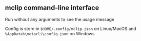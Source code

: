 ## mclip command-line interface

Run without any arguments to see the usage message

Config is store in `$HOME/.config/mclip.json` on Linux/MacOS and `%AppData%\metacli\config.json` on Windows
